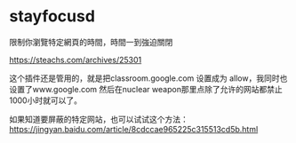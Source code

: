 # stayfocusd
限制你瀏覽特定網頁的時間，時間一到強迫關閉

https://steachs.com/archives/25301


这个插件还是管用的，就是把classroom.google.com 设置成为 allow，我同时也设置了www.google.com 
然后在nuclear weapon那里点除了允许的网站都禁止1000小时就可以了。


如果知道要屏蔽的特定网站，也可以试试这个方法：https://jingyan.baidu.com/article/8cdccae965225c315513cd5b.html

